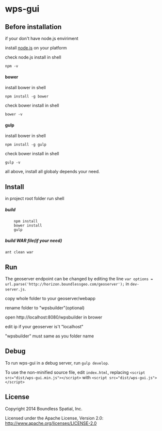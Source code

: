 # wps-gui

## Before installation
if your don't have node.js enviriment

install [node.js](https://nodejs.org/en/download/) on your platform 

check node.js install in shell 
```
npm -v
```
#### bower
install bower in shell
```
npm install -g bower
```
check bower install in shell
```
bower -v
```
#### gulp
install bower in shell
```
npm install -g gulp
```
check bower install in shell
```
gulp -v
```

all above, install all globaly depends your need.

## Install
in project root folder run shell  
##### build
```
    npm install
    bower install
    gulp
```
##### build WAR file(if your need)

    ant clean war


## Run
The geoserver endpoint can be changed by editing the line `var options = url.parse('http://horizon.boundlessgeo.com/geoserver');` in `dev-server.js`.

copy whole folder to your geoserver/webapp

rename folder to "wpsbuilder"(optional)

open http://localhost:8080/wpsbuilder in brower 

edit ip if your geoserver is't "localhost"

"wpsbuilder" must same as you folder name

## Debug

To run wps-gui in a debug server, run `gulp develop`.

To use the non-minified source file, edit `index.html`, replacing `<script src="dist/wps-gui.min.js"></script>` with `<script src="dist/wps-gui.js"></script>`

## License

Copyright 2014 Boundless Spatial, Inc.

Licensed under the Apache License, Version 2.0: http://www.apache.org/licenses/LICENSE-2.0
